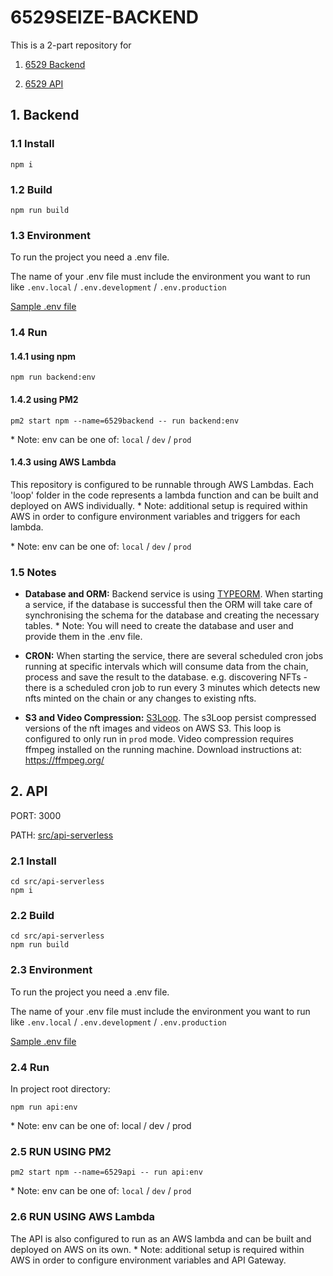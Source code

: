 # 6529SEIZE-BACKEND

This is a 2-part repository for

1. [6529 Backend](#user-content-1-backend)

2. [6529 API](#user-content-2-api)

## 1. Backend

### 1.1 Install

```
npm i
```

### 1.2 Build

```
npm run build
```

### 1.3 Environment

To run the project you need a .env file.

The name of your .env file must include the environment you want to run like `.env.local` / `.env.development` / `.env.production`

[Sample .env file](https://github.com/6529-Collections/6529seize-backend/tree/main/.env.sample)

### 1.4 Run

#### 1.4.1 using npm

```
npm run backend:env
```

#### 1.4.2 using PM2

```
pm2 start npm --name=6529backend -- run backend:env
```

\* Note: env can be one of: `local` / `dev` / `prod`

#### 1.4.3 using AWS Lambda

This repository is configured to be runnable through AWS Lambdas. Each 'loop' folder in the code represents a lambda function and can be built and deployed on AWS individually. \* Note: additional setup is required within AWS in order to configure environment variables and triggers for each lambda.

\* Note: env can be one of: `local` / `dev` / `prod`

### 1.5 Notes

- **Database and ORM:** Backend service is using [TYPEORM](https://www.npmjs.com/package/typeorm). When starting a service, if the database is successful then the ORM will take care of synchronising the schema for the database and creating the necessary tables. \* Note: You will need to create the database and user and provide them in the .env file.

- **CRON:** When starting the service, there are several scheduled cron jobs running at specific intervals which will consume data from the chain, process and save the result to the database.
  e.g. discovering NFTs - there is a scheduled cron job to run every 3 minutes which detects new nfts minted on the chain or any changes to existing nfts.

- **S3 and Video Compression:** [S3Loop](https://github.com/6529-Collections/6529seize-backend/tree/main/src/s3Loop). The s3Loop persist compressed versions of the nft images and videos on AWS S3. This loop is configured to only run in `prod` mode. Video compression requires ffmpeg installed on the running machine.
  Download instructions at: https://ffmpeg.org/

## 2. API

PORT: 3000

PATH: [src/api-serverless](https://github.com/6529-Collections/6529seize-backend/tree/main/src/api-serverless)

### 2.1 Install

```
cd src/api-serverless
npm i
```

### 2.2 Build

```
cd src/api-serverless
npm run build
```

### 2.3 Environment

To run the project you need a .env file.

The name of your .env file must include the environment you want to run like `.env.local` / `.env.development` / `.env.production`

[Sample .env file](https://github.com/6529-Collections/6529seize-backend/tree/main/src/api-serverless/.env.sample)

### 2.4 Run

In project root directory:

```
npm run api:env
```

\* Note: env can be one of: local / dev / prod

### 2.5 RUN USING PM2

```
pm2 start npm --name=6529api -- run api:env
```

\* Note: env can be one of: `local` / `dev` / `prod`

### 2.6 RUN USING AWS Lambda

The API is also configured to run as an AWS lambda and can be built and deployed on AWS on its own. \* Note: additional setup is required within AWS in order to configure environment variables and API Gateway.
